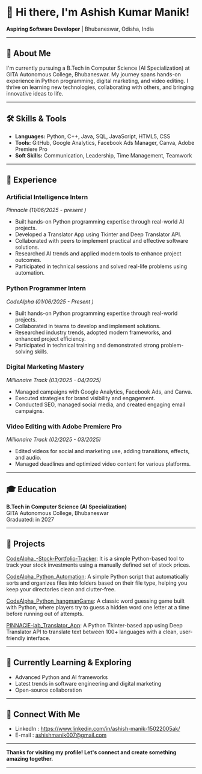# 👋 Hi there, I'm Ashish Kumar Manik!

**Aspiring Software Developer** | Bhubaneswar, Odisha, India

---

## 🚀 About Me

I'm currently pursuing a B.Tech in Computer Science (AI Specialization) at GITA Autonomous College, Bhubaneswar. 
My journey spans hands-on experience in Python programming, digital marketing, and video editing. I thrive on learning new technologies, 
collaborating with others, and bringing innovative ideas to life.

---

## 🛠️ Skills & Tools

- **Languages:** Python, C++, Java, SQL, JavaScript, HTML5, CSS
- **Tools:** GitHub, Google Analytics, Facebook Ads Manager, Canva, Adobe Premiere Pro
- **Soft Skills:** Communication, Leadership, Time Management, Teamwork

---

## 💼 Experience

### Artificial Intelligence Intern
*Pinnacle (11/06/2025 - present )*
- Built hands-on Python programming expertise through real-world AI projects.
- Developed a Translator App using Tkinter and Deep Translator API.
- Collaborated with peers to implement practical and effective software solutions.
- Researched AI trends and applied modern tools to enhance project outcomes.
- Participated in technical sessions and solved real-life problems using automation.

### Python Programmer Intern  
*CodeAlpha (01/06/2025 - Present )*
- Built hands-on Python programming expertise through real-world projects.
- Collaborated in teams to develop and implement solutions.
- Researched industry trends, adopted modern frameworks, and enhanced project efficiency.
- Participated in technical training and demonstrated strong problem-solving skills.

### Digital Marketing Mastery  
*Millionaire Track (03/2025 - 04/2025)*
- Managed campaigns with Google Analytics, Facebook Ads, and Canva.
- Executed strategies for brand visibility and engagement.
- Conducted SEO, managed social media, and created engaging email campaigns.

### Video Editing with Adobe Premiere Pro  
*Millionaire Track (02/2025 - 03/2025)*
- Edited videos for social and marketing use, adding transitions, effects, and audio.
- Managed deadlines and optimized video content for various platforms.

---

## 🎓 Education

**B.Tech in Computer Science (AI Specialization)**  
GITA Autonomous College, Bhubaneswar  
Graduated: in 2027

---

## 📂 Projects

[CodeAlpha_-Stock-Portfolio-Tracker](https://github.com/AshishKumarManik/CodeAlpha_HangmanGame):
It is a simple Python-based tool to track your stock investments using a manually defined set of stock prices.

[CodeAlpha_Python_Automation](https://github.com/AshishKumarManik/CodeAlpha_Python_Automation):
 A simple Python script that automatically sorts and organizes files into folders based on their file type, helping you keep your directories clean and clutter-free.

[CodeAlpha_Python_hangmanGame](https://github.com/AshishKumarManik/CodeAlpha_HangmanGame):
 A classic word guessing game built with Python, where players try to guess a hidden word one letter at a time before running out of attempts.

[PINNAClE-lab_Translator_App](https://github.com/AshishKumarManik/PINNAClE-lab_Translator_App):
 A Python Tkinter-based app using Deep Translator API to translate text between 100+ languages with a clean, user-friendly interface.

---

## 🌱 Currently Learning & Exploring

- Advanced Python and AI frameworks
- Latest trends in software engineering and digital marketing
- Open-source collaboration

---

## 🤝 Connect With Me

-  LinkedIn : https://www.linkedin.com/in/ashish-manik-15022005ak/
-  E-mail : ashishmanik007@gmail.com

---

**Thanks for visiting my profile! Let's connect and create something amazing together.**

---
